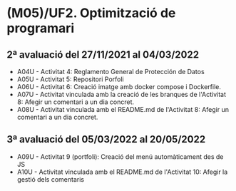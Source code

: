 # (M05)/UF2. Optimització de programari

## 2ª avaluació del 27/11/2021 al 04/03/2022 
- A04U - Activitat 4: Reglamento General de Protección de Datos
- A05U - Activitat 5: Repositori Porfoli
- A06U - Activitat 6: Creació imatge amb docker compose i Dockerfile.
- A07U - Activitat vinculada amb la creació de les branques de l'Activitat 8: Afegir un comentari a un dia concret.
- A08U - Activitat vinculada amb el README.md de l'Activitat 8: Afegir un comentari a un dia concret.

## 3ª avaluació del 05/03/2022 al 20/05/2022 
- A09U - Activitat 9 (portfoli): Creació del menú automàticament des de JS
- A10U - Activitat vinculada amb el README.md de l'Activitat 10: Afegir la gestió dels comentaris
